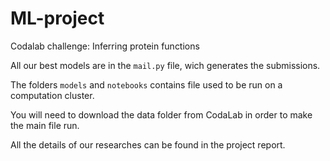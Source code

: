 # ML-project
Codalab challenge: Inferring protein functions

All our best models are in the ```mail.py``` file, wich generates the submissions.

The folders ```models``` and ```notebooks``` contains file used to be run on a computation cluster.

You will need to download the data folder from CodaLab in order to make the main file run.

All the details of our researches can be found in the project report.
